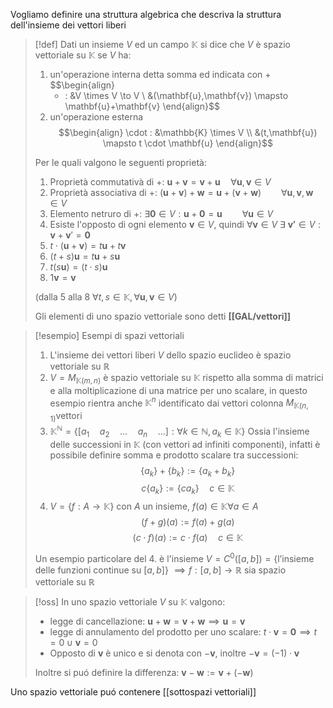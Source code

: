 Vogliamo definire una struttura algebrica che descriva la struttura dell'insieme dei vettori liberi

>[!def]
>Dati un insieme $V$ ed un campo $\mathbb{K}$ si dice che $V$ è spazio vettoriale su $\mathbb{K}$ se $V$ ha: <div class="roman">
>1. un'operazione interna detta somma ed indicata con +
>   $$\begin{align}
>    + : &V \times V \to V \\
>    &(\mathbf{u},\mathbf{v}) \mapsto \mathbf{u}+\mathbf{v}
>   \end{align}$$
>2. un'operazione esterna 
>   $$\begin{align}
>\cdot : &\mathbb{K} \times V \\
>	&(t,\mathbf{u}) \mapsto t \cdot \mathbf{u}
>\end{align}$$
></div>
>
>Per le quali valgono le seguenti proprietà:
>1. Proprietà commutativà di $+$: $\mathbf{u}+\mathbf{v} = \mathbf{v}+\mathbf{u} \quad\forall \mathbf{u},\mathbf{v} \in V$ 
>2. Proprietà associativa di $+$: $(\mathbf{u}+\mathbf{v})+\mathbf{w} = \mathbf{u} + (\mathbf{v}+\mathbf{w})\qquad \forall \mathbf{u}, \mathbf{v}, \mathbf{w} \in V$
>3. Elemento netruro di $+$: $\exists \mathbf{0} \in V : \mathbf{u}+\mathbf{0} = \mathbf{u}\qquad \forall \mathbf{u} \in V$
>4. Esiste l'opposto di ogni elemento $\mathbf{v} \in V$, quindi $\forall \mathbf{v} \in V\ \exists\ \mathbf{v'} \in V : \mathbf{v}+\mathbf{v}' = \mathbf{0}$
>5. $t \cdot (\mathbf{u}+\mathbf{v}) = t \mathbf{u} + t\mathbf{v}$
>6. $(t+s)\mathbf{u} = t \mathbf{u}+ s \mathbf{u}$
>7. $t(s\mathbf{u}) = (t\cdot s)\mathbf{u}$
>8. $1\mathbf{v} = \mathbf{v}$
>   
>   (dalla 5 alla 8 $\forall t, s \in \mathbb{K}, \forall \mathbf{u},\mathbf{v} \in V$)
>   
>   Gli elementi di uno spazio vettoriale sono detti **[[GAL/vettori]]**

>[!esempio] Esempi di spazi vettoriali
>1. L'insieme dei vettori liberi $V$ dello spazio euclideo è spazio vettoriale su $\mathbb{R}$
>2. $V = M_{\mathbb{K}(m,n)}$ è spazio vettoriale su $\mathbb{K}$ rispetto alla somma di matrici e alla moltiplicazione di una matrice per uno scalare, in questo esempio rientra anche $\mathbb{K}^n$ identificato dai vettori colonna $M_{\mathbb{K}(n,1)}$vettori
>3. $\mathbb{K}^\mathbb{N} = \left\{ [a_{1}\quad a_{2}\quad\dots \quad a_{n}\quad \dots]  : \forall k \in \mathbb{N}, a_{k} \in \mathbb{K}\right\}$ Ossia l'insieme delle successioni in $\mathbb{K}$ (con vettori ad infiniti componenti), infatti è possibile definire somma e prodotto scalare tra successioni: 
>   $$ \{a_{k}\} + \{b_{k}\} := \{a_{k} + b_{k}\}  $$
>   $$ c\{a_{k}\} := \{ca_{k}\}\quad c \in \mathbb{K} $$
>   4. $V = \{f:A \to \mathbb{K}\}$ con $A$ un insieme, $f(a) \in \mathbb{K} \forall a \in A$
>      $$ (f+g)(a) := f(a) + g(a) $$
>   $$ (c\cdot f)(a) := c \cdot f(a) \quad c \in \mathbb{K}$$
>   
>   Un esempio particolare del 4. è l'insieme $V = C^0([a,b]) = \left\{ \text{l'insieme delle funzioni continue su } [a,b] \right\}$ 
>   $\implies f : [a,b] \to \mathbb{R}$ sia spazio vettoriale su $\mathbb{R}$
>


>[!oss]
>In uno spazio vettoriale $V$ su $\mathbb{K}$ valgono:
>- legge di cancellazione:
> 	  $\mathbf{u}+\mathbf{w} = \mathbf{v} + \mathbf{w} \implies \mathbf{u} = \mathbf{v}$
>- legge di annulamento del prodotto per uno scalare: 
> 	 $t \cdot \mathbf{v} = \mathbf{0} \implies t = 0 \cup \mathbf{v} = 0$
> - Opposto di $\mathbf{v}$ è unico e si denota con $-\mathbf{v}$, inoltre $-\mathbf{v} = (-1) \cdot \mathbf{v}$
>
>Inoltre si puó definire la differenza: $\mathbf{v}-\mathbf{w}:= \mathbf{v} + (-\mathbf{w})$


Uno spazio vettoriale puó contenere [[sottospazi vettoriali]]
